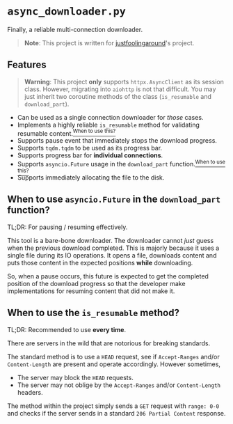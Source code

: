 # `async_downloader.py`

Finally, a reliable multi-connection downloader.

> **Note**: This project is written for [justfoolingaround](https://www.github.com/justfoolingaround)'s project.

## Features

> **Warning**: This project **only** supports `httpx.AsyncClient` as its session class. However, migrating into `aiohttp` is not that difficult. You may just inherit two coroutine methods of the class (`is_resumable` and `download_part`).


- Can be used as a single connection downloader for *those* cases.
- Implements a highly reliable `is_resumable` method for validating resumable content.<a href="#when-resumable"><sup>When to use this?</sup></a>
- Supports pause event that immediately stops the download progress.
- Supports `tqdm.tqdm` to be used as its progress bar.
- Supports progress bar for **individual connections**.
- Supports `asyncio.Future` usage in the `download_part` function.<a href="#when-future"><sup>When to use this?</sup></a>
- Supports immediately allocating the file to the disk.

<h2 id="when-future">When to use <code>asyncio.Future</code> in the <code>download_part</code> function?</h2>

TL;DR: For pausing / resuming effectively.

This tool is a bare-bone downloader. The downloader cannot *just* guess when the previous download completed. This is majorly because it uses a single file during its IO operations. It opens a file, downloads content and puts those content in the expected positions **while** downloading.

So, when a pause occurs, this future is expected to get the completed position of the download progress so that the developer make implementations for resuming content that did not make it.

<h2 id="when-resumable">When to use the <code>is_resumable</code> method?</h2>

TL;DR: Recommended to use **every time**.

There are servers in the wild that are notorious for breaking standards.

The standard method is to use a `HEAD` request, see if `Accept-Ranges` and/or `Content-Length` are present and operate accordingly. However sometimes,
- The server may block the `HEAD` requests.
- The server may not oblige by the `Accept-Ranges` and/or `Content-Length` headers.

The method within the project simply sends a `GET` request with `range: 0-0` and checks if the server sends in a standard `206 Partial Content` response.